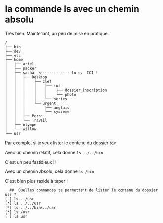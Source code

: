 # la commande ls avec un chemin absolu

Très bien. Maintenant, un peu de mise en pratique.


```
/
├── bin
├── dev
├── etc
├── home
│   ├── ariel
│   ├── packer
│   ├── sasha  <------------- tu es  ICI !
│   │   ├── Desktop 
│   │   │    ├── clef
│   │   │    │    ├── iut
│   │   │    │    │    ├── dossier_inscription
│   │   │    │    │    └── photo 
│   │   │    │    └── series 
│   │   │    └── urgent
│   │   │         ├── anglais
│   │   │         └── systeme 
│   │   ├── Perso
│   │   └── Travail 
│   ├── olympe
│   └── willow
└── usr
``` 

Par exemple, si je veux lister le contenu du dossier `bin`.

Avec un chemin relatif, cela donne `ls ../../bin`

C'est un peu fastidieux !!

Avec un chemin absolu, cela donne `ls /bin`

C'est bien plus rapide à taper !

```{quizdown} 
  ##  Quelles commandes te permettent de lister le contenu du dossier usr ? 
[ ] ls ../usr
[*] ls ../../usr
[*] ls ../../bin/../usr
[*] ls /usr
[ ] ls usr
```




